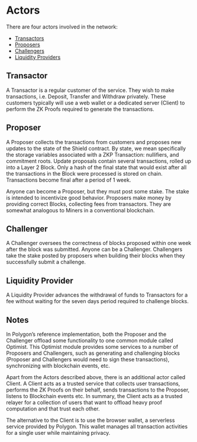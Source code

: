 # Actors
There are four actors involved in the network:

- [Transactors](#transactor)
- [Proposers](#proposer)
- [Challengers](#challenger)
- [Liquidity Providers](#liquidity-provider)

## Transactor
A Transactor is a regular customer of the service. They wish to make transactions, i.e. Deposit, Transfer and Withdraw privately.
These customers typically will use a web wallet or a dedicated server (Client) to perform the ZK Proofs required to generate the transactions.  

## Proposer
A Proposer collects the transactions from customers and proposes new updates to the state of
the Shield contract. 
By state, we mean specifically the storage variables associated with a ZKP Transaction:
nullifiers, and commitment roots.
Update proposals contain several transactions, rolled up into a Layer 2 Block. Only a hash
of the final state that would exist after all the transactions in the Block were processed
is stored on chain. Transactions become final after a period of 1 week.

Anyone can become a Proposer, but they must post some stake. The stake is intended to incentivize good behavior.
Proposers make money by providing correct Blocks, collecting fees from transactors. They are somewhat analogous to Miners in a conventional blockchain.

## Challenger
A Challenger oversees the correctness of blocks proposed within one week after the block was submitted. Anyone can be a Challenger.
Challengers take the stake posted by proposers when building their blocks when they successfully submit a challenge.

## Liquidity Provider
A Liquidity Provider advances the withdrawal of funds to Transactors for a fee without waiting for the seven days period required to challenge blocks. 

## Notes
In Polygon’s reference implementation, both the Proposer and the Challenger offload some functionality to one common module called Optimist.
This Optimist module provides some services to a number of Proposers and Challengers, such as generating and challenging blocks 
(Proposer and Challengers would need to sign these transactions), synchronizing with blockchain events, etc.

Apart from the Actors described above, there is an additional actor called Client. A Client acts as a trusted service that collects user
transactions, performs the ZK Proofs on their behalf, sends transactions to the Proposer, listens to Blockchain events etc. In summary, the Client acts as a trusted relayer for a collection of users that want to offload heavy proof computation and that trust each other.

The alternative to the Client is to use the browser wallet, a serverless service provided by Polygon. This wallet manages all transaction activities for a single user while maintaining privacy.

